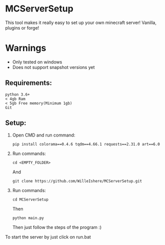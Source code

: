 # MCServerSetup

This tool makes it really easy to set up your own minecraft server! Vanilla, plugins or forge!


# Warnings
* Only tested on windows
* Does not support snapshot versions yet

## Requirements:
```
python 3.6+
< 4gb Ram
< 5gb Free memory(Minimum 1gb)
Git
```

## Setup:

1. Open CMD and run command:
   ```
   pip install colorama==0.4.6 tqdm==4.66.1 requests==2.31.0 art==6.0
   ```
   
3. Run commands:
   ```
   cd <EMPTY_FOLDER>
   ```
   And
   ```
   git clone https://github.com/WilleIshere/MCServerSetup.git
   ```

4. Run commands:
   ```
   cd MCServerSetup
   ```
   Then
   ```
   python main.py
   ```
   Then just follow the steps of the program :)


To start the server by just click on run.bat
